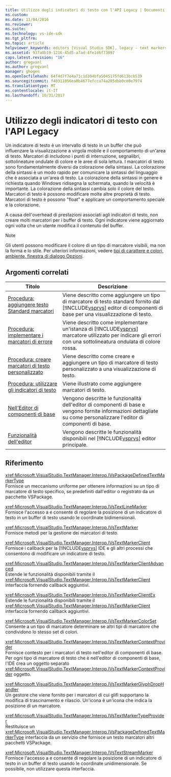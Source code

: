 ```yaml
---
title: Utilizzo degli indicatori di testo con l'API Legacy | Documenti Microsoft
ms.custom: 
ms.date: 11/04/2016
ms.reviewer: 
ms.suite: 
ms.technology: vs-ide-sdk
ms.tgt_pltfrm: 
ms.topic: article
helpviewer_keywords: editors [Visual Studio SDK], legacy - text markers
ms.assetid: 937a0b19-1216-45d5-a7ad-4fe1d6f73097
caps.latest.revision: "16"
author: gregvanl
ms.author: gregvanl
manager: ghogen
ms.openlocfilehash: 64f4d7f7e4a71c1d304bfa5045175fd613bcb539
ms.sourcegitcommit: f40311056ea0b4677efcca74a285dbb0ce0e7974
ms.translationtype: MT
ms.contentlocale: it-IT
ms.lasthandoff: 10/31/2017
---
```

# <a name="using-text-markers-with-the-legacy-api"></a>Utilizzo degli indicatori di testo con l'API Legacy
Un indicatore di testo è un intervallo di testo in un buffer che può influenzare la visualizzazione a virgola mobile e il comportamento di un'area di testo. Marcatori di includono i punti di interruzione, segnalibri, sottolineature ondulate di colore e le aree di sola lettura. I marcatori di testo sono fondamentalmente diversi da colorazione della sintassi. La colorazione della sintassi è un modo rapido per comunicare la sintassi del linguaggio che è associata a un'area di testo. La colorazione della sintassi in genere è richiesta quando Windows ridisegna la schermata, quando la velocità è importante. La colorazione della sintassi cambia solo il colore del testo. Marcatori di testo è possono modificare molte altre proprietà di testo. Marcatori di testo è possono "float" e applicare un comportamento speciale e la colorazione.  
  
 A causa dell'overhead di prestazioni associati agli indicatori di testo, non creare molti marcatori per i buffer di testo. Ogni indicatore viene aggiornato ogni volta che un utente modifica il contenuto del buffer.  
  
> [!NOTE]
>  Gli utenti possono modificare il colore di un tipo di marcatore visibili, ma non la forma e lo stile. Per ulteriori informazioni, vedere [tipi di carattere e colori, ambiente, finestra di dialogo Opzioni](../ide/reference/fonts-and-colors-environment-options-dialog-box.md).  
  
## <a name="related-topics"></a>Argomenti correlati  
  
|Titolo|Descrizione|  
|-----------|-----------------|  
|[Procedura: aggiungere testo Standard marcatori](../extensibility/how-to-add-standard-text-markers.md)|Viene descritto come aggiungere un tipo di marcatore di testo standard fornito dal [!INCLUDE[vsprvs](../code-quality/includes/vsprvs_md.md)] editor di componenti di base per una visualizzazione di testo.|  
|[Procedura: implementare i marcatori di errore](../extensibility/how-to-implement-error-markers.md)|Viene descritto come implementare un'istanza di [!INCLUDE[vsprvs](../code-quality/includes/vsprvs_md.md)] marcatore utilizzato per indicare gli errori con una sottolineatura ondulata di colore rossa.|  
|[Procedura: creare marcatori di testo personalizzato](../extensibility/how-to-create-custom-text-markers.md)|Viene descritto come creare e aggiungere un tipo di marcatore di testo personalizzato a una visualizzazione di testo.|  
|[Procedura: utilizzare gli indicatori di testo](../extensibility/how-to-use-text-markers.md)|Viene illustrato come aggiungere marcatori di testo.|  
|[Nell'Editor di componenti di base](../extensibility/inside-the-core-editor.md)|Vengono descritte le funzionalità dell'editor di componenti di base e vengono fornite informazioni dettagliate su come personalizzare l'editor di componenti di base.|  
|[Funzionalità dell'editor](http://msdn.microsoft.com/en-us/bdac940d-1f14-4019-a01f-fd0bb3dc7198)|Vengono descritte le funzionalità disponibili nel [!INCLUDE[vsprvs](../code-quality/includes/vsprvs_md.md)] editor principale.|  
  
## <a name="reference"></a>Riferimento  
 <xref:Microsoft.VisualStudio.TextManager.Interop.IVsPackageDefinedTextMarkerType>  
 Fornisce un meccanismo uniforme per ottenere informazioni su un tipo di marcatore di testo specifico, se predefiniti dall'editor o registrato da un pacchetto VSPackage.  
  
 <xref:Microsoft.VisualStudio.TextManager.Interop.IVsTextLineMarker>  
 Fornisce l'accesso a e consente di regolare la posizione di un indicatore di testo in un buffer di testo usando le coordinate bidimensionali.  
  
 <xref:Microsoft.VisualStudio.TextManager.Interop.IVsTextMarker>  
 Fornisce metodi per la gestione dei marcatori di testo.  
  
 <xref:Microsoft.VisualStudio.TextManager.Interop.IVsTextMarkerClient>  
 Fornisce i callback per la [!INCLUDE[vsprvs](../code-quality/includes/vsprvs_md.md)] IDE e gli altri processi che consentono di modificare un indicatore di testo.  
  
 <xref:Microsoft.VisualStudio.TextManager.Interop.IVsTextMarkerClientAdvanced>  
 Estende le funzionalità disponibili tramite il <xref:Microsoft.VisualStudio.TextManager.Interop.IVsTextMarkerClient> interfaccia fornendo callback aggiuntivi.  
  
 <xref:Microsoft.VisualStudio.TextManager.Interop.IVsTextMarkerClientEx>  
 Estende le funzionalità disponibili tramite il <xref:Microsoft.VisualStudio.TextManager.Interop.IVsTextMarkerClient> interfaccia fornendo callback aggiuntivi.  
  
 <xref:Microsoft.VisualStudio.TextManager.Interop.IVsTextMarkerColorSet>  
 Consente a un tipo di marcatore determinare se altri tipi di marcatore che condividono lo stesso set di colori.  
  
 <xref:Microsoft.VisualStudio.TextManager.Interop.IVsTextMarkerContextProvider>  
 Fornisce contesto per i marcatori di testo nell'editor di componenti di base. Per ogni tipo di marcatore di testo che è nell'editor di componenti di base, l'IDE crea un oggetto separato <xref:Microsoft.VisualStudio.TextManager.Interop.IVsTextMarkerContextProvider> oggetto.  
  
 <xref:Microsoft.VisualStudio.TextManager.Interop.IVsTextMarkerGlyphDropHandler>  
 Un gestore che viene fornito per i marcatori di cui glifi supportano la modifica di trascinamento e rilascio. Un'icona è un'icona che indica la posizione di un marcatore.  
  
 <xref:Microsoft.VisualStudio.TextManager.Interop.IVsTextMarkerTypeProvider>  
 Restituisce un <xref:Microsoft.VisualStudio.TextManager.Interop.IVsPackageDefinedTextMarkerType> interfaccia da un servizio che fornisce un testo marcatori altri pacchetti VSPackage.  
  
 <xref:Microsoft.VisualStudio.TextManager.Interop.IVsTextStreamMarker>  
 Fornisce l'accesso a e consente di regolare la posizione di un indicatore di testo in un buffer di testo usando le coordinate unidimensionale. Se possibile, non utilizzare questa interfaccia.